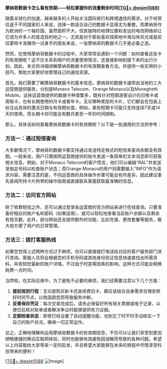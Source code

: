 **摩纳哥数据卡怎么看有效期——轻松掌握你的流量剩余时间[[TG💪+ @esim1088](https://t.me/s/esim1088)]**

随着全球化的加速，越来越多的人开始关注国际旅行和跨境通信的需求。对于经常往返于不同国家的人来说，选择一款适合自己的数据卡显得尤为重要。而摩纳哥作为欧洲的一个袖珍国，虽然面积不大，但其独特的地理位置和发达的电信网络却让它成为许多人的首选目的地之一。尤其是对于那些喜欢探索地中海沿岸风光或是前往蒙特卡洛赌场一试身手的朋友来说，一张摩纳哥的数据卡几乎是必备之选。

然而，在使用摩纳哥数据卡的过程中，大家常常会遇到一个问题：如何查看这张卡的有效期呢？这不仅关系到用户的流量使用情况，还直接影响到接下来的出行计划。因此，本文将详细讲解摩纳哥数据卡的有效期查看方法，并提供一些实用的小技巧，帮助大家更好地管理自己的通信资源。

首先，我们需要了解摩纳哥数据卡的基本信息。摩纳哥的数据卡通常由当地的三大运营商提供服务，分别是Monaco Telecom、Orange Monaco以及Moneghetti Mobile。这些运营商提供的数据卡种类繁多，既有针对短期游客设计的日租卡或周租卡，也有长期使用的月卡或者年卡。无论哪种类型的卡片，它们都会在包装上标注出具体的激活日期与有效期长度。例如，某些短期卡可能只支持连续7天或14天的使用，而长期卡则可能会有数月甚至一年的时间限制。

那么，具体该如何查看摩纳哥数据卡的有效期呢？以下是一些通用的方法供参考：

### 方法一：通过短信查询
大多数情况下，摩纳哥的数据卡都支持通过发送特定格式的短信来查询余额及有效期。一般来说，用户只需按照运营商提供的指令发送一条简单的文本消息即可获取相关信息。例如，对于Monaco Telecom的客户而言，他们可以编辑“BAL”并发送至指定号码以检查账户状态；而Orange Monaco的用户则需要输入“INFO”作为请求内容。需要注意的是，不同运营商的具体操作步骤可能会有所差异，因此建议事先查阅所持卡片附带的操作指南或直接联系客服获取最准确的信息。

### 方法二：访问官方网站
除了依靠短信之外，还可以通过登录各运营商的官方网站来进行在线查询。只要准备好相应的账户名和密码（如果适用），就可以轻松地查看当前账户余额以及剩余有效天数。此外，部分网站还会提供额外的功能，比如充值、更改套餐等服务，极大地方便了用户的日常管理。

### 方法三：拨打客服热线
如果您觉得上述两种方式过于麻烦，也可以直接拨打电话给对应的客户服务部门进行咨询。客服人员将会根据您的手机号码或其他身份验证信息快速查找出所需资料，并告知您最新的账户详情。不过由于时差等因素的影响，这种方式可能会稍微耗费一点时间。

当然啦，在实际应用中，为了避免不必要的麻烦，我们还需要注意以下几个方面：
1. **提前规划行程**：无论是购买新卡还是续费旧卡，都应该结合自身需求合理安排好时间节点，以免因疏忽而导致服务中断。
2. **妥善保存凭证**：每次交易完成后，请务必保留好所有相关票据或电子记录，以便日后核对账单或者解决争议时能够提供有力证据。
3. **定期检查状态**：即使已经设置了自动提醒功能，也别忘了时不时手动核实一下自己的账户状况，确保一切正常运作。

总之，正确地理解和运用摩纳哥数据卡的有效期信息，不仅可以让我们享受到更加顺畅便捷的移动互联网体验，同时也能够有效避免因误解而导致的各种问题。希望以上内容能给大家带来一定的启发，并且希望大家能够在未来的旅程中尽情享受科技带来的便利！

[[TG💪+ @esim1088](https://t.me/s/esim1088) ![Image](https://i.postimg.cc/4NQfJmqS/Snipaste-2025-05-13-00-14-12.png)]